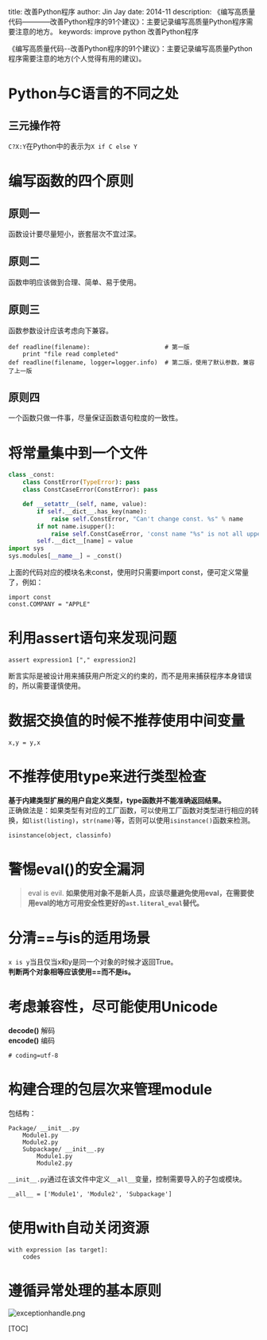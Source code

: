 title: 改善Python程序
author: Jin Jay
date: 2014-11
description: 《编写高质量代码————改善Python程序的91个建议》：主要记录编写高质量Python程序需要注意的地方。
keywords: improve python
            改善Python程序


《编写高质量代码--改善Python程序的91个建议》：主要记录编写高质量Python程序需要注意的地方(个人觉得有用的建议)。

# Python与C语言的不同之处
## 三元操作符
`C?X:Y`在Python中的表示为`X if C else Y`

# 编写函数的四个原则
## 原则一
函数设计要尽量短小，嵌套层次不宜过深。
## 原则二
函数申明应该做到合理、简单、易于使用。
## 原则三
函数参数设计应该考虑向下兼容。

    def readline(filename):                     # 第一版
        print "file read completed"
    def readline(filename, logger=logger.info)  # 第二版，使用了默认参数，兼容了上一版 
## 原则四
一个函数只做一件事，尽量保证函数语句粒度的一致性。

# 将常量集中到一个文件

```python
class _const:
    class ConstError(TypeError): pass
    class ConstCaseError(ConstError): pass

    def __setattr__(self, name, value):
        if self.__dict__.has_key(name):
            raise self.ConstError, "Can't change const. %s" % name
        if not name.isupper():
            raise self.ConstCaseError, 'const name "%s" is not all uppercase' % name
        self.__dict__[name] = value
import sys
sys.modules[__name__] = _const()
```

上面的代码对应的模块名未const，使用时只需要import const，便可定义常量了，例如：

    import const
    const.COMPANY = "APPLE"

# 利用assert语句来发现问题

    assert expression1 ["," expression2]
断言实际是被设计用来捕获用户所定义的约束的，而不是用来捕获程序本身错误的，所以需要谨慎使用。
# 数据交换值的时候不推荐使用中间变量

    x,y = y,x

# 不推荐使用type来进行类型检查
**基于内建类型扩展的用户自定义类型，type函数并不能准确返回结果。**  
正确做法是：如果类型有对应的工厂函数，可以使用工厂函数对类型进行相应的转换，如`list(listing)`，`str(name)`等，否则可以使用`isinstance()`函数来检测。

    isinstance(object, classinfo)

# 警惕eval()的安全漏洞
> eval is evil.
**如果使用对象不是新人员，应该尽量避免使用eval，在需要使用eval的地方可用安全性更好的`ast.literal_eval`替代。**

# 分清==与is的适用场景
`x is y`当且仅当x和y是同一个对象的时候才返回True。  
**判断两个对象相等应该使用==而不是is。**

# 考虑兼容性，尽可能使用Unicode
**decode()** 解码  
**encode()** 编码  

    # coding=utf-8
# 构建合理的包层次来管理module
包结构：

    Package/ __init__.py
        Module1.py
        Module2.py
        Subpackage/ __init__.py
            Module1.py
            Module2.py

`__init__.py`通过在该文件中定义`__all__`变量，控制需要导入的子包或模块。

    __all__ = ['Module1', 'Module2', 'Subpackage']

# 使用with自动关闭资源

    with expression [as target]:
        codes

# 遵循异常处理的基本原则
![exceptionhandle.png](http://jinjaysnow.github.io/images/exceptionhandle.png)




[TOC]
